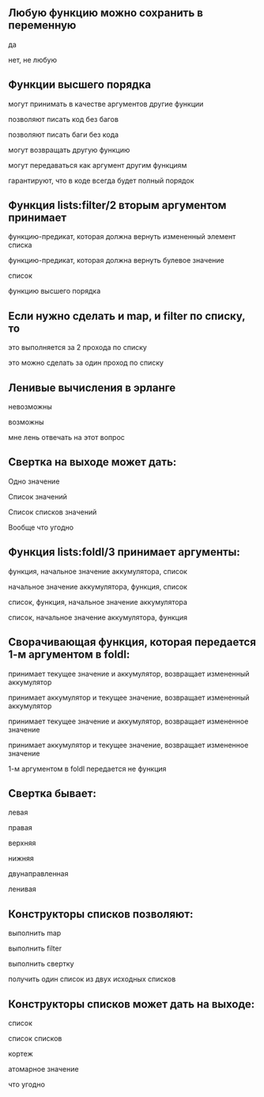 ## Любую функцию можно сохранить в переменную

да

нет, не любую


## Функции высшего порядка

могут принимать в качестве аргументов другие функции

позволяют писать код без багов

позволяют писать баги без кода

могут возвращать другую функцию

могут передаваться как аргумент другим функциям

гарантируют, что в коде всегда будет полный порядок


## Функция lists:filter/2 вторым аргументом принимает

функцию-предикат, которая должна вернуть измененный элемент списка

функцию-предикат, которая должна вернуть булевое значение

список

функцию высшего порядка


## Если нужно сделать и map, и filter по списку, то

это выполняется за 2 прохода по списку

это можно сделать за один проход по списку


## Ленивые вычисления в эрланге

невозможны

возможны

мне лень отвечать на этот вопрос


## Свертка на выходе может дать:

Одно значение

Список значений

Список списков значений

Вообще что угодно


## Функция lists:foldl/3 принимает аргументы:

функция, начальное значение аккумулятора, список

начальное значение аккумулятора, функция, список

список, функция, начальное значение аккумулятора

список, начальное значение аккумулятора, функция


## Сворачивающая функция, которая передается 1-м аргументом в foldl:

принимает текущее значение и аккумулятор, возвращает измененный аккумулятор

принимает аккумулятор и текущее значение, возвращает измененный аккумулятор

принимает текущее значение и аккумулятор, возвращает измененное значение

принимает аккумулятор и текущее значение, возвращает измененное значение

1-м аргументом в foldl передается не функция


## Свертка бывает:

левая

правая

верхняя

нижняя

двунаправленная

ленивая


## Конструкторы списков позволяют:

выполнить map

выполнить filter

выполнить свертку

получить один список из двух исходных списков


## Конструкторы списков может дать на выходе:

список

список списков

кортеж

атомарное значение

что угодно
